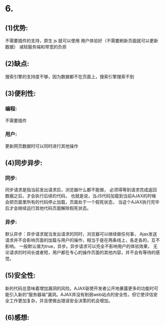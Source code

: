 # 6.
## (1)优势:
不需要插件的⽀持，原⽣ js 就可以使⽤
⽤户体验好（不需要刷新⻚⾯就可以更新数据）
减轻服务端和带宽的负担
## (2)缺点:
搜索引擎的⽀持度不够，因为数据都不在⻚⾯上，搜索引擎搜索不到
## (3)便利性:
### 编程:
不需要插件
### 用户:
更新网页数据时可以同时进行其他操作
## (4)同步异步:
### 同步:
 同步请求是指当前发出请求后，浏览器什么都不能做，
 必须得等到请求完成返回数据之后，才会执行后续的代码，
 也就是说，当JS代码加载到当前AJAX的时候会把页面里所有的代码停止加载，页面处于一个假死状态，
 当这个AJAX执行完毕后才会继续运行其他代码页面解除假死状态。
### 异步:
 默认异步：异步请求就当发出请求的同时，浏览器可以继续做任何事，
Ajax发送请求并不会影响页面的加载与用户的操作，相当于是在两条线上，各走各的，互不影响。
一般默认值为true，异步。异步请求可以完全不影响用户的体验效果，
无论请求的时间长或者短，用户都在专心的操作页面的其他内容，并不会有等待的感觉。
## (5)安全性:
新的代码总意味着增加漏洞的风险。AJAX驱使开发者公开地暴露更多的功能时可能引入新的“服务器端”漏洞。AJAX并没有削弱web站点的安全性，但它使评估安全工作更加复杂，并且使做出错误安全决策的机会增加。
## (6)感想:
